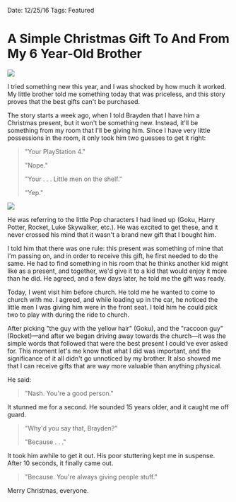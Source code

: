 Date: 12/25/16
Tags: Featured

# A Simple Christmas Gift To And From My 6 Year-Old Brother

![](https://dl.dropboxusercontent.com/s/soezreabtqf7fd9/IMG_1754.jpeg)

I tried something new this year, and I was shocked by how much it worked. My little brother told me something today that was priceless, and this story proves that the best gifts can't be purchased.

The story starts a week ago, when I told Brayden that I have him a Christmas present, but it won't be something new. Instead, it'll be something from my room that I'll be giving him. Since I have very little possessions in the room, it only took him two guesses to get it right:

> "Your PlayStation 4."
> 
> "Nope."
> 
> "Your . . . Little men on the shelf."
> 
> "Yep."

![](https://images-na.ssl-images-amazon.com/images/I/716Q3Pc6OSL._SL1500_.jpg)

He was referring to the little Pop characters I had lined up (Goku, Harry Potter, Rocket, Luke Skywalker, etc.). He was excited to get these, and it never crossed his mind that it wasn't a brand new gift that I bought him.

I told him that there was one rule: this present was something of mine that I'm passing on, and in order to receive this gift, he first needed to do the same. He had to find something in his room that he thinks another kid might like as a present, and together, we'd give it to a kid that would enjoy it more than he did. He agreed, and a few days later, he told me the gift was ready. 

Today, I went visit him before church. He told me he wanted to come to church with me. I agreed, and while loading up in the car, he noticed the little men I was giving him were in the front seat. I told him he could pick two to play with during the ride to church.

After picking "the guy with the yellow hair" (Goku), and the "raccoon guy" (Rocket)—and after we began driving away towards the church—it was the simple words that followed that were the best present I could've ever asked for. This moment let's me know that what I did was important, and the significance of it all didn't go unnoticed by my brother. It also showed me that I can receive gifts that are way more valuable than anything physical.

He said:

> "Nash. You're a good person."

It stunned me for a second. He sounded 15 years older, and it caught me off guard.

> "Why'd you say that, Brayden?"
> 
> "Because . . ."

It took him awhile to get it out. His poor stuttering kept me in suspense. After 10 seconds, it finally came out.

> "Because. You're always giving people stuff."

Merry Christmas, everyone.

